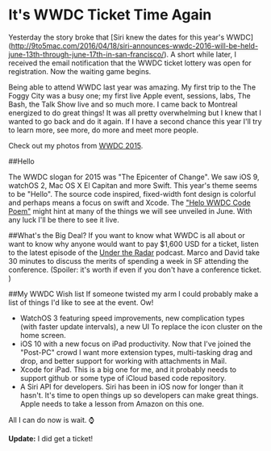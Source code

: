 # It's WWDC Ticket Time Again

Yesterday the story broke that [Siri knew the dates for this year's WWDC] (http://9to5mac.com/2016/04/18/siri-announces-wwdc-2016-will-be-held-june-13th-through-june-17th-in-san-francisco/).  A short while later, I received the email notification that the WWDC ticket lottery was open for registration.  Now the waiting game begins.  

Being able to attend WWDC last year was amazing.  My first trip to the The Foggy City was a busy one; my first live Apple event, sessions, labs, The Bash, the Talk Show live and so much more. I came back to Montreal energized to do great things!   It was all pretty overwhelming but I knew that I wanted to go back and do it again.   If I have a second chance this year I'll try to learn more, see more, do more and meet more people.  

Check out my photos from [WWDC 2015](https://flickr.com/photos/86724227@N00/sets/72157654337856509). 

##Hello 

The WWDC slogan for 2015 was "The Epicenter of Change".  We saw iOS 9, watchOS 2, Mac OS X El Capitan and more Swift.  This year's theme seems to be "Hello".  The source code inspired, fixed-width font design is colorful and perhaps means a focus on swift and Xcode.  The ["Helo WWDC Code Poem"](https://flic.kr/p/FtwHVy) might hint at many of the things we will see unveiled in June.  With any luck I'll be there to see it live.

##What's the Big Deal?
If you want to know what WWDC is all about or want to know why anyone would want to pay $1,600 USD for a ticket, listen to the latest episode of the [Under the Radar](https://www.relay.fm/radar/24) podcast. Marco and David take 30 minutes to discuss the merits of spending a week in SF attending the conference. (Spoiler: it's worth if even if you don't have a conference ticket. )  

##My WWDC Wish list
If someone twisted my arm I could probably make a list of things I'd like to see at the event.  Ow!

*	WatchOS 3 featuring speed improvements, new complication types (with faster update intervals), a new UI To replace the icon cluster on the home screen.
*	iOS 10 with a new focus on iPad productivity.  Now that I've joined the "Post-PC" crowd I want more extension types, multi-tasking drag and drop, and better support for working with attachments in Mail. 
*	Xcode for iPad.  This is a big one for me, and it probably needs to support github or some type of iCloud based code repository.
*	A Siri API for developers. Siri has been in iOS now for longer than it hasn't. It's time to open things up so developers can make great things.  Apple needs to take a lesson from Amazon on this one.

All I can do now is wait. ⌚️

**Update:** I did get a ticket!


